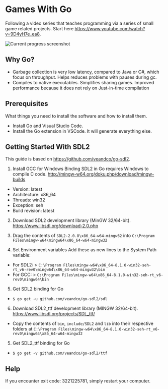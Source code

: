 # Games With Go

Following a video series that teaches programming via a series of small game related projects.
Start here https://www.youtube.com/watch?v=9D4yH7e_ea8.

![Current progress screenshot](https://i.imgur.com/4rzAxno.png)

## Why Go?

- Garbage collection is very low latency, compared to Java or C#, which focus on throughput. Helps reduces problems with pauses during gc.
- Compiles to native executables. Simplifies sharing games. Improved performance because it does not rely on Just-in-time compilation

## Prerequisites

What things you need to install the software and how to install them.

- Install Go and Visual Studio Code.
- Install the Go extension in VSCode. It will generate everything else.

## Getting Started With SDL2

This guide is based on https://github.com/veandco/go-sdl2.

1. Install GCC for Windows
Binding SDL2 in Go requires Windows to compile C code.
http://mingw-w64.org/doku.php/download/mingw-builds

- Version: latest
- Architecture: x86_64
- Threads: win32
- Exception: seh
- Build revision: latest

2. Download SDL2 development library (MinGW 32/64-bit). https://www.libsdl.org/download-2.0.php

3. Drag the contents of `SDL2-2.0.8\x86_64-w64-mingw32` into `C:\Program Files\mingw-w64\mingw64\x86_64-w64-mingw32`

4. Set Environment variables
Add these as new lines to the System Path variable:
- For SDL2: > `C:\Program Files\mingw-w64\x86_64-8.1.0-win32-seh-rt_v6-rev0\mingw64\x86_64-w64-mingw32\bin`
- For GCC: > `C:\Program Files\mingw-w64\x86_64-8.1.0-win32-seh-rt_v6-rev0\mingw64\bin`

5. Get SDL2 binding for Go
- `$ go get -u github.com/veandco/go-sdl2/sdl`

6. Download SDL2_ttf development library (MINGW 32/64-bit). https://www.libsdl.org/projects/SDL_ttf/
- Copy the contents of `bin`, `include/SDL2` and `lib` into their respective folders at `C:\Program Files\mingw-w64\x86_64-8.1.0-win32-seh-rt_v6-rev0\mingw64\x86_64-w64-mingw32`

5. Get SDL2_ttf binding for Go
- `$ go get -v github.com/veandco/go-sdl2/ttf`

## Help

If you encounter exit code: 3221225781, simply restart your computer.